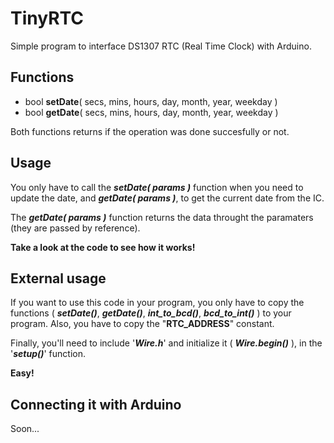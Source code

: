 # TinyRTC

Simple program to interface DS1307 RTC (Real Time Clock) with Arduino.

## Functions
  - bool __setDate__( secs, mins, hours, day, month, year, weekday )
  - bool __getDate__( secs, mins, hours, day, month, year, weekday )
 
 Both functions returns if the operation was done succesfully or not.

## Usage
  You only have to call the *__setDate( params )__* function when you need to update the date,
  and *__getDate( params )__*, to get the current date from the IC.
  
  The *__getDate( params )__* function returns the data throught the paramaters (they are passed by reference).

  __Take a look at the code to see how it works!__

## External usage
  If you want to use this code in your program, you only have to copy the functions ( *__setDate()__*, *__getDate()__*,
  *__int_to_bcd()__*, *__bcd_to_int()__* ) to your program. Also, you have to copy the "__RTC_ADDRESS__" constant.
  
  Finally, you'll need to include '*__Wire.h__*' and initialize it ( *__Wire.begin()__* ), in the '*__setup()__*' function.
  
  __Easy!__

## Connecting it  with Arduino

  Soon...
